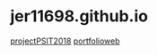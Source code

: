 # jer11698.github.io
[projectPSIT2018](https://jer11698.github.io/projectPSIT2018)
[portfolioweb](https://jer11698.github.io/portfolioweb)
